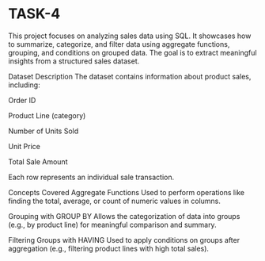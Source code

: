 # TASK-4
This project focuses on analyzing sales data using SQL. It showcases how to summarize, categorize, and filter data using aggregate functions, grouping, and conditions on grouped data. The goal is to extract meaningful insights from a structured sales dataset.

 Dataset Description
The dataset contains information about product sales, including:

Order ID

Product Line (category)

Number of Units Sold

Unit Price

Total Sale Amount

Each row represents an individual sale transaction.

 Concepts Covered
 Aggregate Functions
Used to perform operations like finding the total, average, or count of numeric values in columns.

 Grouping with GROUP BY
Allows the categorization of data into groups (e.g., by product line) for meaningful comparison and summary.

 Filtering Groups with HAVING
Used to apply conditions on groups after aggregation (e.g., filtering product lines with high total sales).
